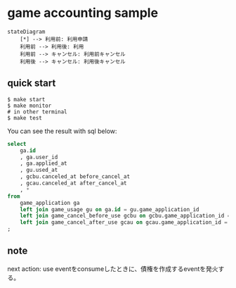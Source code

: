 # game accounting sample

```mermaid  
stateDiagram
    [*] --> 利用前: 利用申請
    利用前 --> 利用後: 利用
    利用前 --> キャンセル: 利用前キャンセル
    利用後 --> キャンセル: 利用後キャンセル
```
## quick start
```
$ make start
$ make monitor
# in other terminal
$ make test
```
You can see the result with sql below:
```sql
select
	ga.id
	, ga.user_id
	, ga.applied_at
	, gu.used_at
	, gcbu.canceled_at before_cancel_at
	, gcau.canceled_at after_cancel_at
	, *
from
	game_application ga
	left join game_usage gu on ga.id = gu.game_application_id
	left join game_cancel_before_use gcbu on gcbu.game_application_id = ga.id
	left join game_cancel_after_use gcau on gcau.game_application_id = ga.id
;
```

## note
next action: use eventをconsumeしたときに、債権を作成するeventを発火する。